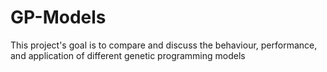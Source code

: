 # GP-Models
This project's goal is to compare and discuss the behaviour, performance, and application of different genetic programming models
